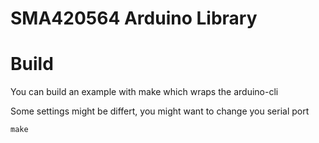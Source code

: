 # SMA420564 Arduino Library


# Build

You can build an example with make which wraps the arduino-cli 

Some settings might be differt, you might want to change you serial port
```
make
```
